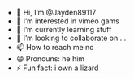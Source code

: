 - 👋 Hi, I’m @Jayden89117
- 👀 I’m interested in vimeo gams
- 🌱 I’m currently learning stuff
- 💞️ I’m looking to collaborate on ...
- 📫 How to reach me no
- 😄 Pronouns: he him
- ⚡ Fun fact: i own a lizard

<!---
Jayden89117/Jayden89117 is a ✨ special ✨ repository because its `README.md` (this file) appears on your GitHub profile.
You can click the Preview link to take a look at your changes.
--->
